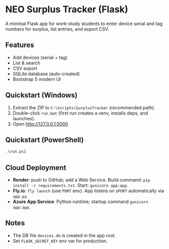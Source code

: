 
# NEO Surplus Tracker (Flask)

A minimal Flask app for work-study students to enter device serial and tag numbers for surplus, list entries, and export CSV.

## Features
- Add devices (serial + tag)
- List & search
- CSV export
- SQLite database (auto-created)
- Bootstrap 5 modern UI

## Quickstart (Windows)
1. Extract the ZIP to `C:\Scripts\SurplusTracker` (recommended path).
2. Double-click `run.bat` (first run creates a venv, installs deps, and launches).
3. Open http://127.0.0.1:5000

## Quickstart (PowerShell)
```powershell
.\run.ps1
```

## Cloud Deployment
- **Render**: push to GitHub; add a Web Service. Build command: `pip install -r requirements.txt`. Start: `gunicorn app:app`.
- **Fly.io**: `fly launch` (use `PORT` env). App listens on `$PORT` automatically via `app.py`.
- **Azure App Service**: Python runtime; startup command `gunicorn app:app`.

## Notes
- The DB file `devices.db` is created in the app root.
- Set `FLASK_SECRET_KEY` env var for production.
